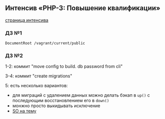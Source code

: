 ## Интенсив «PHP-3: Повышение квалификации»
[страница интенсива](http://pr-of-it.ru/sprints/10.html)
### Д3 №1
`DocumentRoot /vagrant/current/public`
### Д3 №2
1-2: коммит "move config to build. db password from cli"

3-4: коммит "create migrations"

5: есть несколько вариантов:
* для миграций с удалением данных можно делать бэкап в `up()`
с последующим восстановлением его в `down()`
* монжно просто выкидывать исключение
* [SO на тему](http://stackoverflow.com/questions/621257/rails-is-it-bad-to-have-an-irreversible-migration)